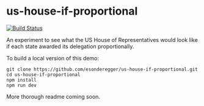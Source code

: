 # us-house-if-proportional

[![Build Status](https://travis-ci.org/esonderegger/us-house-if-proportional.svg?branch=master)](https://travis-ci.org/esonderegger/us-house-if-proportional)

An experiment to see what the US House of Representatives would look like if each state awarded its delegation proportionally.

To build a local version of this demo:

    git clone https://github.com/esonderegger/us-house-if-proportional.git
    cd us-house-if-proportional
    npm install
    npm run dev

More thorough readme coming soon.
